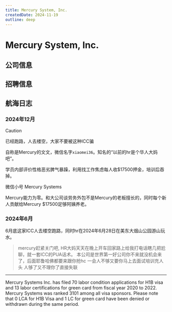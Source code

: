 ```yaml
---
title: Mercury System, Inc.
createdDate: 2024-11-19
outline: deep
---
```

# Mercury System, Inc.

## 公司信息

<StaffingCompanyTable companyJsonFileName="mercury"/>

## 招聘信息

## 航海日志

### 2024年12月

> [!CAUTION]
> 已经跑路，人去楼空，大家不要被这种ICC骗

自称是Mercury的文文，微信名字`xiaomei36`。知名的“以前的hr是个华人大妈吧”。

学员内部评价性格恶劣脾气暴躁，利用找工作焦虑每人收$17500押金，培训后吞掉。

微信小号 Mercury Systems

Mercury能力为零。和大公司谈劳务外包不是Mercury的老板擅长的，同时每个新人贡献给Mercury $17500足够阿姨养老。

### 2024年6月

6月底这家ICC人去楼空跑路，同时hr在2024年6月28日在美东大烟山公园游山玩水。

<ImageWrapper src="https://jpqae.atomeocean.com/transparent-image/2025%2001%2016XMclpI.webp" alt="mercury recruiter"/>

> mercury赶紧关门吧, HR大妈天天在晚上开车回家路上给我打电话瞎几把尬聊，就一套ICC的PUA话术。
> 本公司是世界第一好公司你不来就没机会来了，后面耶鲁哈佛都要来跟你抢hc
> 一会人不够又要你马上去面试培训充人头
> 人够了又不理你了直接失联

---

Mercury Systems Inc. has filed 70 labor condition applications for H1B visa and 13 labor certifications for green card from fiscal year 2020 to 2022. Mercury Systems was ranked 3101 among all visa sponsors. Please note that 0 LCA for H1B Visa and 1 LC for green card have been denied or withdrawn during the same period.